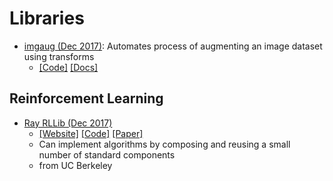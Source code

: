 # Libraries

- [imgaug (Dec 2017)](https://github.com/aleju/imgaug): Automates process of augmenting an image dataset using transforms
	- [[Code]](https://github.com/aleju/imgaug) [[Docs]](http://imgaug.readthedocs.io/en/latest/)

## Reinforcement Learning
- [Ray RLLib (Dec 2017)](http://ray.readthedocs.io/en/latest/rllib.html)	
	- [[Website]](http://ray.readthedocs.io/en/latest/rllib.html) [[Code]](https://github.com/ray-project/ray/tree/master/python/ray/rllib) [[Paper]](https://arxiv.org/abs/1712.09381)
	- Can implement algorithms by composing and reusing a small number of standard components
	- from UC Berkeley
